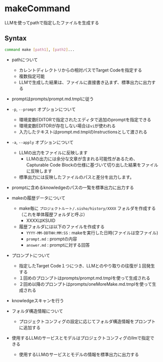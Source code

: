 # makeCommand

LLMを使ってpathで指定したファイルを生成する

## Syntax

```bash
command make [path1], [path2]...
```

* pathについて
  * カレントディレクトリからの相対パスでTarget Codeを指定する
  * 複数指定可能
  * LLMで生成した結果は、ファイルに直接書き込まず、標準出力に出力する

* promptはprompts/prompt.md.tmplに従う
* `-p`, `--prompt` オプションについて
  * 環境変数EDITORで指定されたエディタで追加のpromptを指定できる
  * 環境変数EDITORが存在しない場合は`vi`が使われる
  * 入力したテキストはprompt.md.tmplのInstructionsとして渡される
* `-a`, `--apply` オプションについて
  * LLMの出力をファイルに反映します 
    * LLMの出力には余分な文章が含まれる可能性があるため、 Capturable Code Blockの仕様に基づいて切り出した結果をファイルに反映します
  * 標準出力には反映したファイルのパスと差分を出力します。
* promptに含めるknowledgeのパスの一覧を標準出力に出力する
* makeの履歴データについて
  * make毎に `プロジェクトルート/.sisho/history/XXXX` フォルダを作成する（これを単体履歴フォルダと呼ぶ）
    * XXXXはKSUID
  * 履歴フォルダには以下のファイルを作成する
    * `YYYY-MM-DDTHH:MM:SS` : makeを実行した日時(ファイルは空ファイル)
    * `prompt.md` : promptの内容
    * `answer.md` : promptに対する回答
* プロンプトについて
  * 指定したTarget Code１つにつき、LLMとのやり取りの往復が１回発生する
  * １回めのプロンプトはprompts/prompt.md.tmplを使って生成される
  * ２回め以降のプロンプトはprompts/oneMoreMake.md.tmplを使って生成される
* knowledgeスキャンを行う
* フォルダ構造情報について
  * プロジェクトコンフィグの設定に応じてフォルダ構造情報をプロンプトに追加する
* 使用するLLMのサービスとモデルはプロジェクトコンフィグのllmで指定できる
  * 使用するLLMのサービスとモデルの情報を標準出力に出力する
